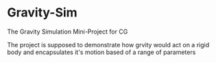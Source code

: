 # Gravity-Sim
The Gravity Simulation Mini-Project for CG

The project is supposed to demonstrate how grvity would act on a rigid body and encapsulates it's motion based of a range of parameters
